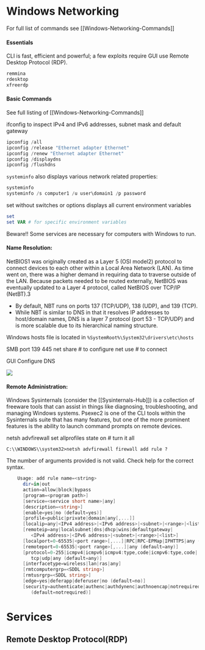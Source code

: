 # Windows Networking


For full list of commands see [[Windows-Networking-Commands]]


#### Essentials

CLI is fast, efficient and powerful; a few exploits require GUI use Remote Desktop Protocol (RDP).

```bash
remmina
rdesktop
xfreerdp
```

#### Basic Commands

See full listing of [[Windows-Networking-Commands]]  

ifconfig to inspect IPv4 and IPv6 addresses, subnet mask and default gateway
```powershell
ipconfig /all
ipconfig /release "Ethernet adapter Ethernet"
ipconfig /renew "Ethernet adapter Ethernet"
ipconfig /displaydns
ipconfig /flushdns
```
`systeminfo` also displays various network related properties:
```powershell
systeminfo
systeminfo /s computer1 /u user\domain1 /p password
```
set without switches or options displays all current environment variables 
```powershell
set
set VAR # for specific environment variables
```

Beware!! Some services are necessary for computers with Windows to run.

#### Name Resolution:

NetBIOS1 was originally created as a Layer 5 (OSI model2) protocol to connect devices to each other within a Local Area Network (LAN). As time went on, there was a higher demand in requiring data to traverse outside of the LAN.  Because packets needed to be routed externally, NetBIOS was eventually updated to a Layer 4 protocol, called NetBIOS over TCP/IP (NetBT).3 

- By default, NBT runs on ports 137 (TCP/UDP), 138 (UDP), and 139 (TCP). 
- While NBT is similar to DNS in that it resolves IP addresses to host/domain names, DNS is a layer 7 protocol (port 53 - TCP/UDP) and is more scalable due to its hierarchical naming structure.

Windows hosts file is located in `%SystemRoot%\System32\drivers\etc\hosts`

SMB port 139 445
net share # to configure
net use # to connect

GUI Configure DNS

![](setdnsinwindows.png)


#### Remote Administration:

Windows Sysinternals (consider the [[Sysinternals-Hub]]) is a collection of freeware tools that can assist in things like diagnosing, troubleshooting, and managing Windows systems. 
Psexec2 is one of the CLI tools within the Sysinternals suite that has many features, 
but one of the more prominent features is the ability to launch command prompts on remote devices.

netsh advfirewall set allprofiles state on # turn it all 

`C:\\WINDOWS\\system32>netsh advfirewall firewall add rule ?`

The number of arguments provided is not valid. Check help for the correct syntax.
```powershell
	Usage: add rule name=<string>
      dir=in|out
      action=allow|block|bypass
      [program=<program path>]
      [service=<service short name>|any]
      [description=<string>]
      [enable=yes|no (default=yes)]
      [profile=public|private|domain|any[,...]]
      [localip=any|<IPv4 address>|<IPv6 address>|<subnet>|<range>|<list>]
      [remoteip=any|localsubnet|dns|dhcp|wins|defaultgateway|
         <IPv4 address>|<IPv6 address>|<subnet>|<range>|<list>]
      [localport=0-65535|<port range>[,...]|RPC|RPC-EPMap|IPHTTPS|any (default=any)]
      [remoteport=0-65535|<port range>[,...]|any (default=any)]
      [protocol=0-255|icmpv4|icmpv6|icmpv4:type,code|icmpv6:type,code|
         tcp|udp|any (default=any)]
      [interfacetype=wireless|lan|ras|any]
      [rmtcomputergrp=<SDDL string>]
      [rmtusrgrp=<SDDL string>]
      [edge=yes|deferapp|deferuser|no (default=no)]
      [security=authenticate|authenc|authdynenc|authnoencap|notrequired
         (default=notrequired)]
```


# Services



## Remote Desktop Protocol(RDP)


